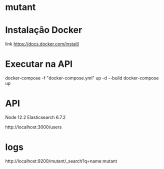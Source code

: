 # mutant

# Instalação Docker
link https://docs.docker.com/install/

# Executar na API
docker-compose -f "docker-compose.yml" up -d --build
docker-compose up

# API
Node 12.2
Elasticsearch 6.7.2

http://localhost:3000/users

# logs
http://localhost:9200/mutant/_search?q=name:mutant

